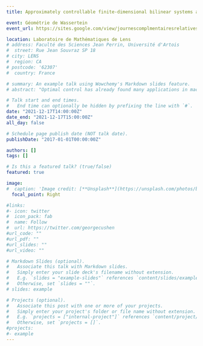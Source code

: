 ```yaml
---
title: Approximately controllable finite-dimensional bilinear systems are controllable

event: Géométrie de Wassertein
event_url: https://sites.google.com/view/journescomplmentairesrelatives/home

location: Laboratoire de Mathématiques de Lens
# address: Faculté des Sciences Jean Perrin, Université d'Artois
#  street: Rue Jean Souvraz SP 18
# city: LENS
#  region: CA
# postcode: '62307'
#  country: France

# summary: An example talk using Wowchemy's Markdown slides feature.
# abstract: "Optimal control has already found many applications in machine learning. In this talk we aim to give an introduction to the theory of geometric control theory, presenting some basic results and useful tools. We use these results to show that a bilinear control system is approximately controllable if and only if it is controllable. We approach this property by looking at the foliation made by the orbits of the system, and by showing that there does not exist a codimension-one foliation in R^n with dense leaves that are everywhere transversal to the radial direction. The proposed geometric approach allows to extend the result to homogeneous systems that are angularly controllable. [Joint work with Mario Sigalotti.]"

# Talk start and end times.
#   End time can optionally be hidden by prefixing the line with `#`.
date: "2021-12-17T14:00:00Z"
date_end: "2021-12-17T15:00:00Z"
all_day: false

# Schedule page publish date (NOT talk date).
publishDate: "2017-01-01T00:00:00Z"

authors: []
tags: []

# Is this a featured talk? (true/false)
featured: true

image:
#  caption: 'Image credit: [**Unsplash**](https://unsplash.com/photos/bzdhc5b3Bxs)'
  focal_point: Right

#links:
#- icon: twitter
#  icon_pack: fab
#  name: Follow
#  url: https://twitter.com/georgecushen
#url_code: ""
#url_pdf: ""
#url_slides: ""
#url_video: ""

# Markdown Slides (optional).
#   Associate this talk with Markdown slides.
#   Simply enter your slide deck's filename without extension.
#   E.g. `slides = "example-slides"` references `content/slides/example-slides.md`.
#   Otherwise, set `slides = ""`.
# slides: example

# Projects (optional).
#   Associate this post with one or more of your projects.
#   Simply enter your project's folder or file name without extension.
#   E.g. `projects = ["internal-project"]` references `content/project/deep-learning/index.md`.
#   Otherwise, set `projects = []`.
#projects:
#- example
---
```


